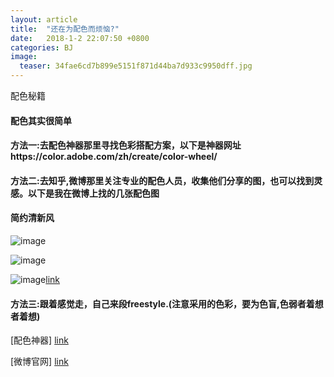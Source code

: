 ```yaml
---
layout: article
title:  "还在为配色而烦恼?"
date:   2018-1-2 22:07:50 +0800
categories: BJ
image:
  teaser: 34fae6cd7b899e5151f871d44ba7d933c9950dff.jpg
---
```


配色秘籍

#### 配色其实很简单
#### 方法一:去配色神器那里寻找色彩搭配方案，以下是神器网址https://color.adobe.com/zh/create/color-wheel/
#### 方法二:去知乎,微博那里关注专业的配色人员，收集他们分享的图，也可以找到灵感。以下是我在微博上找的几张配色图
#### 简约清新风
![image](http://ww4.sinaimg.cn/large/0060lm7Tly1fn3ryditwrj30c60b2q3m.jpg)

![image](http://ww1.sinaimg.cn/large/0060lm7Tly1fn3ryfygi7j30h00h0mxl.jpg)

![image](http://ww1.sinaimg.cn/large/0060lm7Tly1fn3s1lu7gxj30c60b3glv.jpg)[link](http://note.youdao.com/)

#### 方法三:跟着感觉走，自己来段freestyle.(注意采用的色彩，要为色盲,色弱者着想者着想)


[配色神器]
[link](https://color.adobe.com/zh/create/color-wheel/)

[微博官网]
[link](https://weibo.com/)